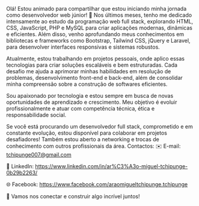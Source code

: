 Olá!
Estou animado para compartilhar que estou iniciando minha jornada como desenvolvedor web júnior! 🚀
Nos últimos meses, tenho me dedicado intensamente ao estudo da programação web full stack, explorando HTML, CSS, JavaScript, PHP e MySQL para criar aplicações modernas, dinâmicas e eficientes. Além disso, venho aprofundando meus conhecimentos em bibliotecas e frameworks como Bootstrap, Tailwind CSS, jQuery e Laravel, para desenvolver interfaces responsivas e sistemas robustos.

Atualmente, estou trabalhando em projetos pessoais, onde aplico essas tecnologias para criar soluções escaláveis e bem estruturadas. Cada desafio me ajuda a aprimorar minhas habilidades em resolução de problemas, desenvolvimento front-end e back-end, além de consolidar minha compreensão sobre a construção de softwares eficientes.

Sou apaixonado por tecnologia e estou sempre em busca de novas oportunidades de aprendizado e crescimento. Meu objetivo é evoluir profissionalmente e atuar com competência técnica, ética e responsabilidade social.

Se você está procurando um desenvolvedor full stack, comprometido e em constante evolução, estou disponível para colaborar em projetos desafiadores! Também estou aberto a networking e trocas de conhecimento com outros profissionais da área.
Contactos:
✉️ E-mail: tchipunge007@gmail.com

🔗 LinkedIn: https://www.linkedin.com/in/ar%C3%A3o-miguel-tchipunge-0b29b2263/

🌐 Facebook: https://www.facebook.com/araomigueltchipunge.tchipunge

📩 Vamos nos conectar e construir algo incrível juntos!

<!---
araot/araot is a ✨ special ✨ repository because its `README.md` (this file) appears on your GitHub profile.
You can click the Preview link to take a look at your changes.
--->
